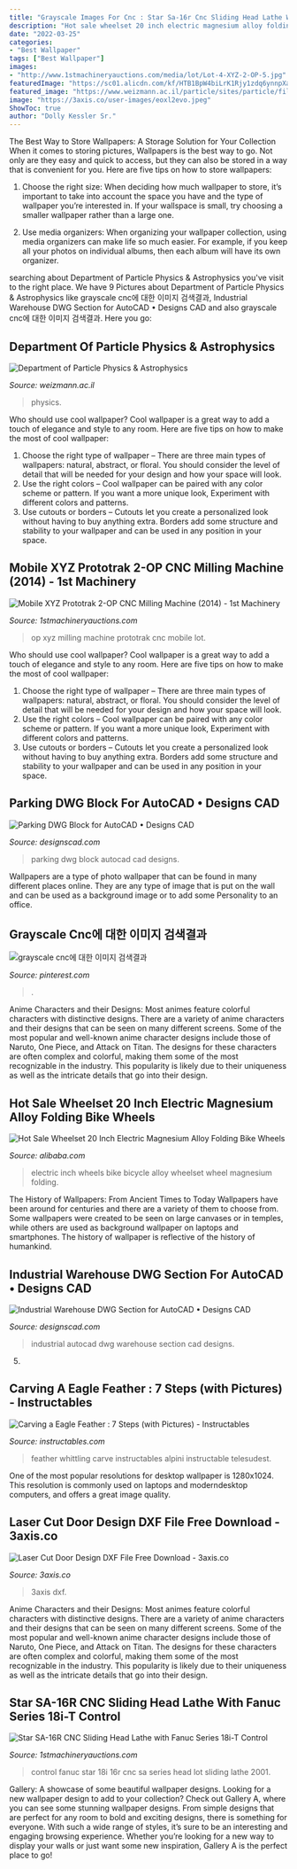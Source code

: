 ```yaml
---
title: "Grayscale Images For Cnc : Star Sa-16r Cnc Sliding Head Lathe With Fanuc Series 18i-t Control"
description: "Hot sale wheelset 20 inch electric magnesium alloy folding bike wheels"
date: "2022-03-25"
categories:
- "Best Wallpaper"
tags: ["Best Wallpaper"]
images:
- "http://www.1stmachineryauctions.com/media/lot/Lot-4-XYZ-2-OP-5.jpg"
featuredImage: "https://sc01.alicdn.com/kf/HTB1BpW4biLrK1Rjy1zdq6ynnpXa3/230881333/HTB1BpW4biLrK1Rjy1zdq6ynnpXa3.jpg"
featured_image: "https://www.weizmann.ac.il/particle/sites/particle/files/uploads/partical-og-image-1200x630.jpg"
image: "https://3axis.co/user-images/eoxl2evo.jpeg"
ShowToc: true
author: "Dolly Kessler Sr."
---
```



The Best Way to Store Wallpapers: A Storage Solution for Your Collection
When it comes to storing pictures, Wallpapers is the best way to go. Not only are they easy and quick to access, but they can also be stored in a way that is convenient for you. Here are five tips on how to store wallpapers:
1) Choose the right size: When deciding how much wallpaper to store, it’s important to take into account the space you have and the type of wallpaper you’re interested in. If your wallspace is small, try choosing a smaller wallpaper rather than a large one.

2) Use media organizers: When organizing your wallpaper collection, using media organizers can make life so much easier. For example, if you keep all your photos on individual albums, then each album will have its own organizer.

	

		
searching about Department of Particle Physics &amp; Astrophysics you've visit to the right place. We have 9 Pictures about Department of Particle Physics &amp; Astrophysics like grayscale cnc에 대한 이미지 검색결과, Industrial Warehouse DWG Section for AutoCAD • Designs CAD and also grayscale cnc에 대한 이미지 검색결과. Here you go:
		
    
## Department Of Particle Physics &amp; Astrophysics

<img loading=lazy src="https://www.weizmann.ac.il/particle/sites/particle/files/uploads/partical-og-image-1200x630.jpg" onerror="this.onerror=null;this.src='https://tse2.mm.bing.net/th?id=OIP.6PuG0pjcw9g4IJoJszteLQHaD4&amp;pid=15.1';" alt="Department of Particle Physics &amp; Astrophysics">

_Source: weizmann.ac.il_

>physics. 

	

Who should use cool wallpaper?
Cool wallpaper is a great way to add a touch of elegance and style to any room. Here are five tips on how to make the most of cool wallpaper: 
1) Choose the right type of wallpaper – There are three main types of wallpapers: natural, abstract, or floral. You should consider the level of detail that will be needed for your design and how your space will look. 
2) Use the right colors – Cool wallpaper can be paired with any color scheme or pattern. If you want a more unique look, Experiment with different colors and patterns. 
3) Use cutouts or borders – Cutouts let you create a personalized look without having to buy anything extra. Borders add some structure and stability to your wallpaper and can be used in any position in your space.

    
## Mobile XYZ Prototrak 2-OP CNC Milling Machine (2014) - 1st Machinery

<img loading=lazy src="http://www.1stmachineryauctions.com/media/lot/Lot-4-XYZ-2-OP-5.jpg" onerror="this.onerror=null;this.src='https://tse1.mm.bing.net/th?id=OIP.qZBPKdDAkpqhtdKAiDELDQHaJ4&amp;pid=15.1';" alt="Mobile XYZ Prototrak 2-OP CNC Milling Machine (2014) - 1st Machinery">

_Source: 1stmachineryauctions.com_

>op xyz milling machine prototrak cnc mobile lot. 

	

Who should use cool wallpaper?
Cool wallpaper is a great way to add a touch of elegance and style to any room. Here are five tips on how to make the most of cool wallpaper: 
1) Choose the right type of wallpaper – There are three main types of wallpapers: natural, abstract, or floral. You should consider the level of detail that will be needed for your design and how your space will look. 
2) Use the right colors – Cool wallpaper can be paired with any color scheme or pattern. If you want a more unique look, Experiment with different colors and patterns. 
3) Use cutouts or borders – Cutouts let you create a personalized look without having to buy anything extra. Borders add some structure and stability to your wallpaper and can be used in any position in your space.

    
## Parking DWG Block For AutoCAD • Designs CAD

<img loading=lazy src="https://designscad.com/wp-content/uploads/2016/12/parking_dwg_block_for_autocad_52157.gif" onerror="this.onerror=null;this.src='https://tse2.mm.bing.net/th?id=OIP.QfBdrppjo_Yy3gznVUg3OQHaC5&amp;pid=15.1';" alt="Parking DWG Block for AutoCAD • Designs CAD">

_Source: designscad.com_

>parking dwg block autocad cad designs. 

	



Wallpapers are a type of photo wallpaper that can be found in many different places online. They are any type of image that is put on the wall and can be used as a background image or to add some Personality to an office.

    
## Grayscale Cnc에 대한 이미지 검색결과

<img loading=lazy src="https://i.pinimg.com/originals/66/06/b7/6606b7ce430ff0a16f35a3b0c03b98c3.jpg" onerror="this.onerror=null;this.src='https://tse1.mm.bing.net/th?id=OIP.Y4BbMh-y1z1s9Dx_lhqlfAAAAA&amp;pid=15.1';" alt="grayscale cnc에 대한 이미지 검색결과">

_Source: pinterest.com_

>. 

	

Anime Characters and their Designs: Most animes feature colorful characters with distinctive designs.
There are a variety of anime characters and their designs that can be seen on many different screens. Some of the most popular and well-known anime character designs include those of Naruto, One Piece, and Attack on Titan. The designs for these characters are often complex and colorful, making them some of the most recognizable in the industry. This popularity is likely due to their uniqueness as well as the intricate details that go into their design.

    
## Hot Sale Wheelset 20 Inch Electric Magnesium Alloy Folding Bike Wheels

<img loading=lazy src="https://sc01.alicdn.com/kf/HTB1BpW4biLrK1Rjy1zdq6ynnpXa3/230881333/HTB1BpW4biLrK1Rjy1zdq6ynnpXa3.jpg" onerror="this.onerror=null;this.src='https://tse2.mm.bing.net/th?id=OIP.zHu0hpJiWceBjN_7U_GnKwHaJ4&amp;pid=15.1';" alt="Hot Sale Wheelset 20 Inch Electric Magnesium Alloy Folding Bike Wheels">

_Source: alibaba.com_

>electric inch wheels bike bicycle alloy wheelset wheel magnesium folding. 

	

The History of Wallpapers: From Ancient Times to Today
Wallpapers have been around for centuries and there are a variety of them to choose from. Some wallpapers were created to be seen on large canvases or in temples, while others are used as background wallpaper on laptops and smartphones. The history of wallpaper is reflective of the history of humankind.

    
## Industrial Warehouse DWG Section For AutoCAD • Designs CAD

<img loading=lazy src="https://designscad.com/wp-content/uploads/2017/01/industrial_warehouse_dwg_section_for_autocad_52428.gif" onerror="this.onerror=null;this.src='https://tse2.mm.bing.net/th?id=OIP.B01coQtqoM39ypNyZrD7HAHaDe&amp;pid=15.1';" alt="Industrial Warehouse DWG Section for AutoCAD • Designs CAD">

_Source: designscad.com_

>industrial autocad dwg warehouse section cad designs. 

	

5.

    
## Carving A Eagle Feather : 7 Steps (with Pictures) - Instructables

<img loading=lazy src="https://content.instructables.com/ORIG/F9Z/EN0Y/HFSHUKXO/F9ZEN0YHFSHUKXO.jpg?frame=1" onerror="this.onerror=null;this.src='https://tse3.mm.bing.net/th?id=OIP.1dEhdkvJUfZXO-bwjO7ATwHaNK&amp;pid=15.1';" alt="Carving a Eagle Feather : 7 Steps (with Pictures) - Instructables">

_Source: instructables.com_

>feather whittling carve instructables alpini instructable telesudest. 

	

One of the most popular resolutions for desktop wallpaper is 1280x1024. This resolution is commonly used on laptops and moderndesktop computers, and offers a great image quality.

    
## Laser Cut Door Design DXF File Free Download - 3axis.co

<img loading=lazy src="https://3axis.co/user-images/eoxl2evo.jpeg" onerror="this.onerror=null;this.src='https://tse4.mm.bing.net/th?id=OIP.UVxOpiGygvnokrrNpVtkeAHaJ4&amp;pid=15.1';" alt="Laser Cut Door Design DXF File Free Download - 3axis.co">

_Source: 3axis.co_

>3axis dxf. 

	

Anime Characters and their Designs: Most animes feature colorful characters with distinctive designs.
There are a variety of anime characters and their designs that can be seen on many different screens. Some of the most popular and well-known anime character designs include those of Naruto, One Piece, and Attack on Titan. The designs for these characters are often complex and colorful, making them some of the most recognizable in the industry. This popularity is likely due to their uniqueness as well as the intricate details that go into their design.

    
## Star SA-16R CNC Sliding Head Lathe With Fanuc Series 18i-T Control

<img loading=lazy src="http://www.1stmachineryauctions.com/media/lot/Star---16R---4.jpg" onerror="this.onerror=null;this.src='https://tse2.mm.bing.net/th?id=OIP.IIOo4vzwYk94O6Bgm9nzYwHaFj&amp;pid=15.1';" alt="Star SA-16R CNC Sliding Head Lathe with Fanuc Series 18i-T Control">

_Source: 1stmachineryauctions.com_

>control fanuc star 18i 16r cnc sa series head lot sliding lathe 2001. 

	

Gallery: A showcase of some beautiful wallpaper designs.
Looking for a new wallpaper design to add to your collection? Check out Gallery A, where you can see some stunning wallpaper designs. From simple designs that are perfect for any room to bold and exciting designs, there is something for everyone. With such a wide range of styles, it’s sure to be an interesting and engaging browsing experience. Whether you’re looking for a new way to display your walls or just want some new inspiration, Gallery A is the perfect place to go!





	
	

